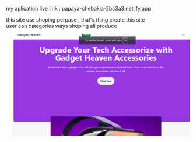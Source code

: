 my aplication live link : papaya-chebakia-2bc3a3.netlify.app<br/>

this  site  use shoping perpase , that's thing create this site<br/>
user can categories ways shoping all produce <br/>

![image alt](https://github.com/ActiveShayun/all-gedgets-project/blob/c01ebee2df7747b17e84b2d3b9e2d7645f675b0f/Screenshot%202025-02-05%20195458.png)

